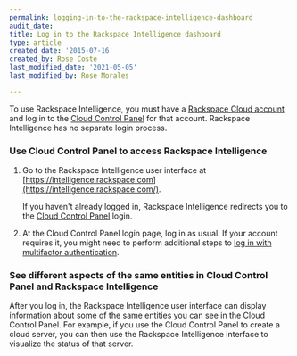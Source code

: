 ```yaml
---
permalink: logging-in-to-the-rackspace-intelligence-dashboard
audit_date:
title: Log in to the Rackspace Intelligence dashboard
type: article
created_date: '2015-07-16'
created_by: Rose Coste
last_modified_date: '2021-05-05'
last_modified_by: Rose Morales

---
```


To use Rackspace Intelligence, you must have a [Rackspace Cloud
account](https://cart.rackspace.com/cloud) and log in to
the [Cloud Control Panel](https://login.rackspace.com/) for that
account. Rackspace Intelligence has no separate login process.

### Use Cloud Control Panel to access Rackspace Intelligence

1.  Go to the Rackspace Intelligence user interface
    at [https://intelligence.rackspace.com](https://intelligence.rackspace.com/).

    If you haven't already logged in, Rackspace Intelligence redirects you to the
    [Cloud Control Panel](https://login.rackspace.com) login.

2.  At the Cloud Control Panel login page, log in as usual. If your
    account requires it, you might need to perform additional steps to
    [log in with multifactor authentication](/support/how-to/multifactor-authentication-from-the-cloud-control-panel/).

### See different aspects of the same entities in Cloud Control Panel and Rackspace Intelligence

After you log in, the Rackspace Intelligence user interface can
display information about some of the same entities you can see in
the Cloud Control Panel. For example, if you use the Cloud Control Panel
to create a cloud server, you can then use the Rackspace Intelligence
interface to visualize the status of that server.
